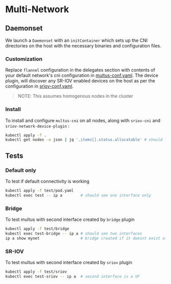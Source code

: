 # Multi-Network

## Daemonset

We launch a `Daemonset` with an `initContainer` which sets up the CNI
directories on the host with the necessary binaries and configuration files.

### Customization

Replace `flannel` configuration in the delegates section with contents of your
default network's cni configuration in [multus-conf.yaml](clr-k8s-examples/9-multi-network/multus-conf.yaml).
The device plugin, will discover any SR-IOV enabled devices on the host as per the
configuration in [sriov-conf.yaml](clr-k8s-examples/9-multi-network/sriov-conf.yaml).

> NOTE: This assumes homogenous nodes in the cluster

### Install

To install and configure `multus-cni` on all nodes, along with `sriov-cni` and
`sriov-network-device-plugin` :

```bash
kubectl apply -f .
kubectl get nodes -o json | jq '.items[].status.allocatable' # should list "intel.com/sriov"
```

## Tests

### Default only

To test if default connectivity is working

```bash
kubectl apply -f test/pod.yaml
kubectl exec test -- ip a        # should see one interface only
```

### Bridge

To test multus with second interface created by `bridge` plugin

```bash
kubectl apply -f test/bridge
kubectl exec test-bridge -- ip a # should see two interfaces
ip a show mynet                  # bridge created if it doesnt exist already
```

### SR-IOV

To test multus with second interface created by `sriov` plugin

```bash
kubectl apply -f test/sriov
kubectl exec test-sriov -- ip a  # second interface is a VF
```
